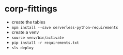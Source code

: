 # corp-fittings

- create the tables
- `npm install --save serverless-python-requirements` 
- create a venv
- `source venv/bin/activate`
- `pip install -r requirements.txt`
- `sls deploy`
